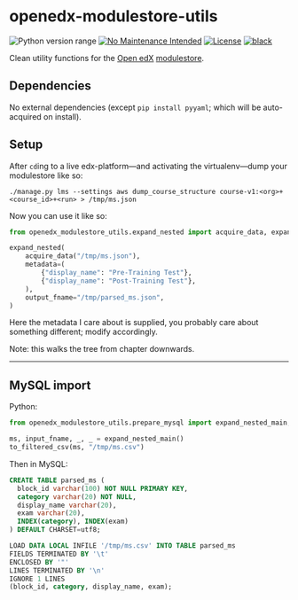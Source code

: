 openedx-modulestore-utils
=========================
![Python version range](https://img.shields.io/badge/python-2.7%20|%203-blue.svg)
[![No Maintenance Intended](http://unmaintained.tech/badge.svg)](http://unmaintained.tech)
[![License](https://img.shields.io/badge/license-Apache--2.0%20OR%20MIT-blue.svg)](https://opensource.org/licenses/Apache-2.0)
[![black](https://img.shields.io/badge/code%20style-black-000000.svg)](https://github.com/psf/black)

Clean utility functions for the [Open edX](https://open.edx.org) [modulestore](http://edx.readthedocs.io/projects/edx-developer-guide/en/latest/modulestores/split-mongo.html#split-mongo-modulestore).

## Dependencies

No external dependencies (except `pip install pyyaml`; which will be auto-acquired on install).

## Setup

After `cd`ing to a live edx-platform—and activating the virtualenv—dump your modulestore like so:

    ./manage.py lms --settings aws dump_course_structure course-v1:<org>+<course_id>+<run> > /tmp/ms.json

Now you can use it like so:
```python
from openedx_modulestore_utils.expand_nested import acquire_data, expand_nested

expand_nested(
    acquire_data("/tmp/ms.json"),
    metadata=(
        {"display_name": "Pre-Training Test"},
        {"display_name": "Post-Training Test"},
    ),
    output_fname="/tmp/parsed_ms.json",
)
```

Here the metadata I care about is supplied, you probably care about something different; modify accordingly.

Note: this walks the tree from chapter downwards.

---

## MySQL import

Python:
```python
from openedx_modulestore_utils.prepare_mysql import expand_nested_main, to_filtered_csv

ms, input_fname, _, _ = expand_nested_main()
to_filtered_csv(ms, "/tmp/ms.csv")
```

Then in MySQL:
```sql
CREATE TABLE parsed_ms (
  block_id varchar(100) NOT NULL PRIMARY KEY,
  category varchar(20) NOT NULL,
  display_name varchar(20),
  exam varchar(20),
  INDEX(category), INDEX(exam)
) DEFAULT CHARSET=utf8;

LOAD DATA LOCAL INFILE '/tmp/ms.csv' INTO TABLE parsed_ms
FIELDS TERMINATED BY '\t'
ENCLOSED BY '"'
LINES TERMINATED BY '\n'
IGNORE 1 LINES
(block_id, category, display_name, exam);
```

